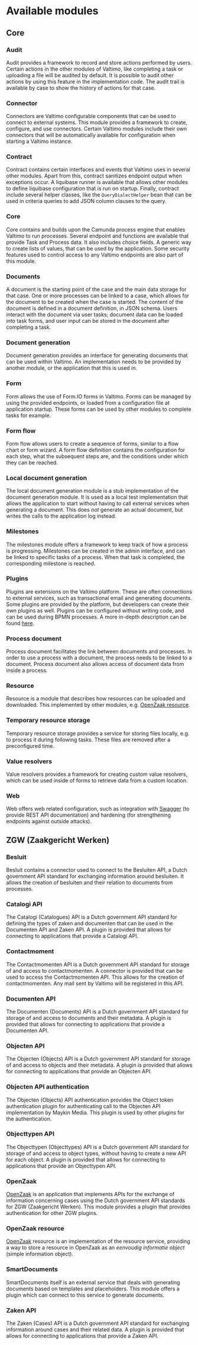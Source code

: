 # Available modules

## Core

### Audit

Audit provides a framework to record and store actions performed by users. Certain actions in the other modules of
Valtimo, like completing a task or uploading a file will be audited by default. It is possible to audit other actions
by using this feature in the implementation code. The audit trail is available by case to show the history of
actions for that case.

### Connector

Connectors are Valtimo configurable components that can be used to connect to external systems. This module provides a
framework to create, configure, and use connectors. Certain Valtimo modules include their own connectors that will be
automatically available for configuration when starting a Valtimo instance.

### Contract

Contract contains certain interfaces and events that Valtimo uses in several other modules. Apart from this, contract
sanitizes endpoint output when exceptions occur. A liquibase runner is available that allows other modules to define
liquibase configuration that is run on startup. Finally, contract include several helper classes, like the
`QueryDialectHelper` bean that can be used in criteria queries to add JSON column clauses to the query.

### Core

Core contains and builds upon the Camunda process engine that enables Valtimo to run processes. Several endpoint and
functions are available that provide Task and Process data. It also includes choice fields. A generic way to create
lists of values, that can be used by the application. Some security features used to control access to any Valtimo
endpoints are also part of this module.

### Documents

A document is the starting point of the case and the main data storage for that case. One or more processes can be
linked to a case, which allows for the document to be created when the case is started.
The content of the document is defined in a document definition, in JSON schema.
Users interact with the document via user tasks; document data can be loaded into task forms, and user input can be
stored in the document after completing a task.

### Document generation

Document generation provides an interface for generating documents that can be used within Valtimo. An implementation
needs to be provided by another module, or the application that this is used in.

### Form

Form allows the use of Form.IO forms in Valtimo. Forms can be managed by using the provided endpoints, or loaded from
a configuration file at application startup. These forms can be used by other modules to complete tasks for example.

### Form flow

Form flow allows users to create a sequence of forms, similar to a flow chart or form wizard. A form flow definition
contains the configuration for each step, what the subsequent steps are, and the conditions under which they can be
reached.

### Local document generation

The local document generation module is a stub implementation of the document generation module. It is used as a local
test implementation that allows the application to start without having to call external services when generating a
document. This does *not* generate an actual document, but writes the calls to the application log instead.

### Milestones

The milestones module offers a framework to keep track of how a process is progressing. Milestones can be created
in the admin interface, and can be linked to specific tasks of a process. When that task is completed,
the corresponding milestone is reached.

### Plugins

Plugins are extensions on the Valtimo platform. These are often connections to external
services, such as transactional email and  generating documents. Some plugins are provided
by the platform, but developers can create their own plugins as well. Plugins can be 
configured without writing code, and can be used during BPMN processes. A more in-depth
description can be found [here](plugin-introduction.md).

### Process document

Process document facilitates the link between documents and processes. In order to use a process
with a document, the process needs to be linked to a document. Process document also allows access of document data
from inside a process.

### Resource

Resource is a module that describes how resources can be uploaded and downloaded. This implemented by other modules,
e.g. [OpenZaak resource](#openzaak-resource).

### Temporary resource storage

Temporary resource storage provides a service for storing files locally, e.g. to process it during following tasks.
These files are removed after a preconfigured time.

### Value resolvers

Value resolvers provides a framework for creating custom value resolvers, which can be used inside of
forms to retrieve data from a custom location.

### Web

Web offers web related configuration, such as integration with [Swagger](https://swagger.io/) (to provide 
REST API documentation) and hardening (for strengthening endpoints against outside attacks).

## ZGW (Zaakgericht Werken)

### Besluit

Besluit contains a connector used to connect to the Besluiten API, a Dutch government API standard for exchanging
information around besluiten. It allows the creation of besluiten and their relation to documents from processes.

### Catalogi API

The Catalogi (Catalogues) API is a Dutch government API standard for defining the types of zaken and documenten that can 
be used in the Documenten API and Zaken API. A plugin is provided that allows for connecting to applications that 
provide a Catalogi API.

### Contactmoment

The Contactmomenten API is a Dutch government API standard for storage of and access to contactmomenten. A connector is
provided that can be used to access the Contactmomenten API. This allows for the creation of contactmomenten. Any mail
sent by Valtimo will be registered in this API.

### Documenten API

The Documenten (Documents) API is a Dutch government API standard for storage of and access to documents and their 
metadata. A plugin is provided that allows for connecting to applications that provide a Documenten API.

### Objecten API

The Objecten (Objects) API is a Dutch government API standard for storage of and access to objects and their
metadata. A plugin is provided that allows for connecting to applications that provide an Objecten API.

### Objecten API authentication

The Objecten (Objects) API authentication provides the Object token authentication plugin for authenticating
call to the Objecten API implementation by Maykin Media. This plugin is used by other plugins for the authentication.

### Objecttypen API

The Objecttypen (Objecttypes) API is a Dutch government API standard for storage of and access to object types, without having to
create a new API for each object. A plugin is provided that allows for connecting to applications that provide an 
Objecttypen API.

### OpenZaak

[OpenZaak](https://openzaak.org/) is an application that implements APIs for the exchange of information concerning cases
using the Dutch government API standards for ZGW (Zaakgericht Werken). This module provides a plugin that provides
authentication for other ZGW plugins.

### OpenZaak resource

[OpenZaak](https://openzaak.org/) resource is an implementation of the resource service, providing a way to store
a resource in OpenZaak as an *eenvoudig informatie object* (simple information object).

### SmartDocuments

SmartDocuments itself is an external service that deals with generating documents based on templates and placeholders.
This module offers a plugin which can connect to this service to generate documents.

### Zaken API

The Zaken (Cases) API is a Dutch government API standard for exchanging information around cases and their related data.
A plugin is provided that allows for connecting to applications that provide a Zaken API.

